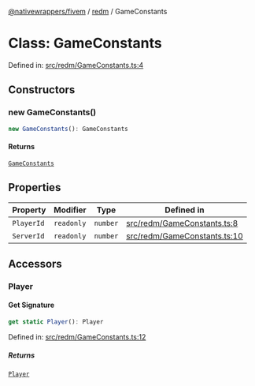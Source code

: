 [@nativewrappers/fivem](../../README.md) / [redm](../README.md) / GameConstants

# Class: GameConstants

Defined in: [src/redm/GameConstants.ts:4](https://github.com/nativewrappers/nativewrappers/blob/c639ec5cd28328d6b44c7ebf73de56bb1b4bef7d/src/redm/GameConstants.ts#L4)

## Constructors

### new GameConstants()

```ts
new GameConstants(): GameConstants
```

#### Returns

[`GameConstants`](GameConstants.md)

## Properties

| Property | Modifier | Type | Defined in |
| ------ | ------ | ------ | ------ |
| <a id="playerid"></a> `PlayerId` | `readonly` | `number` | [src/redm/GameConstants.ts:8](https://github.com/nativewrappers/nativewrappers/blob/c639ec5cd28328d6b44c7ebf73de56bb1b4bef7d/src/redm/GameConstants.ts#L8) |
| <a id="serverid"></a> `ServerId` | `readonly` | `number` | [src/redm/GameConstants.ts:10](https://github.com/nativewrappers/nativewrappers/blob/c639ec5cd28328d6b44c7ebf73de56bb1b4bef7d/src/redm/GameConstants.ts#L10) |

## Accessors

### Player

#### Get Signature

```ts
get static Player(): Player
```

Defined in: [src/redm/GameConstants.ts:12](https://github.com/nativewrappers/nativewrappers/blob/c639ec5cd28328d6b44c7ebf73de56bb1b4bef7d/src/redm/GameConstants.ts#L12)

##### Returns

[`Player`](Player.md)
